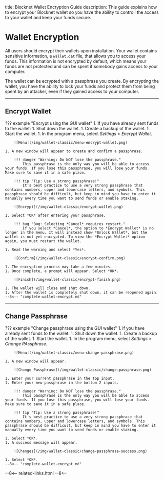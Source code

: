 title: Blocknet Wallet Encryption Guide
description: This guide explains how to encrypt your Blocknet wallet so you have the ability to controll the access to your wallet and keep your funds secure.


# Wallet Encryption
All users should encrypt their wallets upon installation. Your wallet contains sensitive information, a `wallet.dat` file, that allows you to access your funds. This information is not encrypted by default, which means your funds are not protected and can be spent if somebody gains access to your computer.

The wallet can be ecrypted with a passphrase you create. By encrypting the wallet, you have the ability to lock your funds and protect them from being spent by an attacker, even if they gained access to your computer.

---

## Encrypt Wallet

??? example "Encrypt using the GUI wallet"
	1. If you have already sent funds to the wallet:
		1. Shut down the wallet.
		1. Create a backup of the wallet.
	1. Start the wallet.
	1. In the program menu, select *Settings* > *Encrypt Wallet*.

		![Menu](/img/wallet-classic/menu-encrypt-wallet.png)

	1. A new window will appear to create and confirm a passphrase.
		
		!!! danger "Warning: Do NOT lose the passphrase."
			This passphrase is the only way you will be able to access your funds. If you lose this passphrase, you will lose your funds. Make sure to save it in a safe place.

		!!! tip "Tip: Use a strong passphrase!"
			It's best practice to use a very strong passphrase that contains numbers, upper and lowercase letters, and symbols. This passphrase should be difficult, but keep in mind you have to enter it manually every time you want to send funds or enable staking.

		![Encrypt](/img/wallet-classic/encrypt-wallet.png)

	1. Select *OK* after entering your passphrase.

		!!! bug "Bug: Selecting *Cancel* requires restart."
			If you select *Cancel*, the option to *Encrypt Wallet* is no longer in the menu. It will instead show *Unlock Wallet*, but the wallet is not yet encrypted. To view the *Encrypt Wallet* option again, you must restart the wallet.

	1. Read the warning and select *Yes*.

		![Confirm](/img/wallet-classic/encrypt-confirm.png)

	1. The encryption process may take a few minutes.
	1. Once complete, a prompt will appear. Select *OK*.

		![Finish](/img/wallet-classic/encrypt-finish.png)

	1. The wallet will close and shut down.
	1. After the wallet is completely shut down, it can be reopened again.
	--8<-- "complete-wallet-encrypt.md"

---

## Change Passphrase

??? example "Change passphrase using the GUI wallet"
	1. If you have already sent funds to the wallet:
		1. Shut down the wallet.
		1. Create a backup of the wallet.
	1. Start the wallet.
	1. In the program menu, select *Settings* > *Change PAssphrase*.

		![Menu](/img/wallet-classic/menu-change-passphrase.png)

	1. A new window will appear.

		![Change Passphrase](/img/wallet-classic/change-passphrase.png)

	1. Enter your current passphrase in the top input.
	1. Enter your new passphrase in the bottom 2 inputs.
		
		!!! danger "Warning: Do NOT lose the passphrase."
			This passphrase is the only way you will be able to access your funds. If you lose this passphrase, you will lose your funds. Make sure to save it in a safe place.

		!!! tip "Tip: Use a strong passphrase!"
			It's best practice to use a very strong passphrase that contains numbers, upper and lowercase letters, and symbols. This passphrase should be difficult, but keep in mind you have to enter it manually every time you want to send funds or enable staking.

	1. Select *OK*.
	1. A success message will appear.

		![Changes](/img/wallet-classic/change-passphrase-success.png)

	1. Select *OK*.
	--8<-- "complete-wallet-encrypt.md"


<!-- 
======= Start: Related Links Section =======
- This is the related links section at the bottom of each page.
- It lists the links in the relatedLinks array variable below.
	Example: relatedLinks = [{"name":"Blocknet Website","link":"https://blocknet.co"},{"name":"API Docs","link":"https://api.blocknet.co"}];
- If the array is empty, ie. relatedLinks = [], then the related links section will not be displayed.
related-links.html
- The template and logic for the related links section can be found in docs/snippets/related-links.html
- The base path is defaulted to docs/snippets/, which can be edited in the mkdocs.yml file
- The template and logic is linked with markdown_extensions: pymdownx.snippets
-->
<script type="text/javascript">
var relatedLinks = [];
</script>

--8<--
related-links.html
--8<-- 
<!-- 
======= End: Related Links Section ======= 
-->





